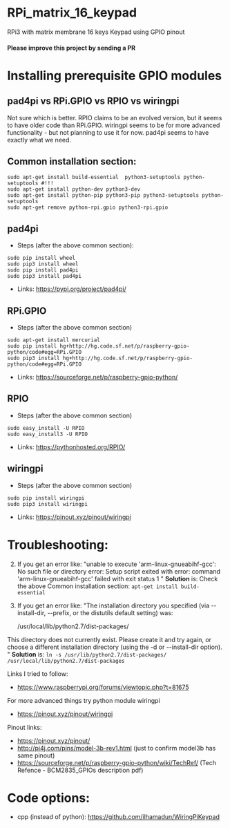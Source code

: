 # RPi_matrix_16_keypad
RPi3 with matrix membrane 16 keys Keypad using GPIO pinout

#### Please improve this project by sending a PR

# Installing prerequisite GPIO modules

## pad4pi vs RPi.GPIO vs RPIO vs wiringpi
Not sure which is better. RPIO claims to be an evolved version, but it seems to have older code than RPi.GPIO.
wiringpi seems to be for more advanced functionality - but not planning to use it for now.
pad4pi seems to have exactly what we need.

## Common installation section:
```
sudo apt-get install build-essential  python3-setuptools python-setuptools #!!!
sudo apt-get install python-dev python3-dev
sudo apt-get install python-pip python3-pip python3-setuptools python-setuptools
sudo apt-get remove python-rpi.gpio python3-rpi.gpio
```

## pad4pi
- Steps (after the above common section):
```
sudo pip install wheel
sudo pip3 install wheel
sudo pip install pad4pi
sudo pip3 install pad4pi
```
- Links: https://pypi.org/project/pad4pi/

## RPi.GPIO
- Steps (after the above common section)
```
sudo apt-get install mercurial
sudo pip install hg+http://hg.code.sf.net/p/raspberry-gpio-python/code#egg=RPi.GPIO
sudo pip3 install hg+http://hg.code.sf.net/p/raspberry-gpio-python/code#egg=RPi.GPIO
```
- Links: https://sourceforge.net/p/raspberry-gpio-python/

## RPIO 
- Steps (after the above common section)
```
sudo easy_install -U RPIO
sudo easy_install3 -U RPIO
```
- Links: https://pythonhosted.org/RPIO/

## wiringpi
- Steps (after the above common section)
```
sudo pip install wiringpi
sudo pip3 install wiringpi
```
- Links: https://pinout.xyz/pinout/wiringpi

# Troubleshooting:
2. If you get an error like:
"unable to execute 'arm-linux-gnueabihf-gcc': No such file or directory
error: Setup script exited with error: command 'arm-linux-gnueabihf-gcc' failed with exit status 1 "
**Solution** is: Check the above Common installation section: `apt-get install build-essential`

2. If you get an error like:
"The installation directory you specified (via --install-dir, --prefix, or
the distutils default setting) was:

    /usr/local/lib/python2.7/dist-packages/

This directory does not currently exist.  Please create it and try again, or
choose a different installation directory (using the -d or --install-dir
option).
"
**Solution** is: 
`ln -s /usr/lib/python2.7/dist-packages/ /usr/local/lib/python2.7/dist-packages`

Links I tried to follow:
- https://www.raspberrypi.org/forums/viewtopic.php?t=81675

For more advanced things try python module wiringpi
- https://pinout.xyz/pinout/wiringpi

Pinout links:
- https://pinout.xyz/pinout/ 
- http://pi4j.com/pins/model-3b-rev1.html (just to confirm model3b has same pinout)
- https://sourceforge.net/p/raspberry-gpio-python/wiki/TechRef/  (Tech Refence - BCM2835_GPIOs description pdf)


# Code options:
- cpp (instead of python): https://github.com/ilhamadun/WiringPiKeypad
